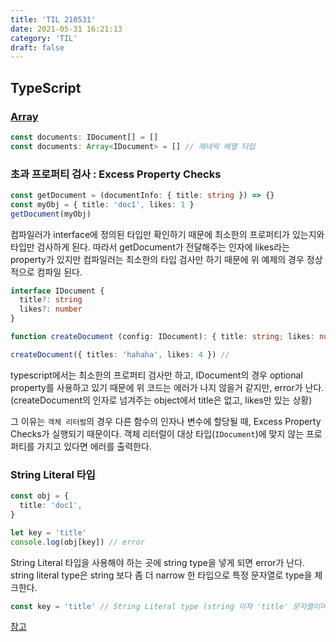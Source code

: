 ```yaml
---
title: 'TIL 210531'
date: 2021-05-31 16:21:13
category: 'TIL'
draft: false
---
```


## TypeScript

### [Array](https://typescript-kr.github.io/pages/basic-types.html)

```ts
const documents: IDocument[] = []
const documents: Array<IDocument> = [] // 제네릭 배열 타입
```

### 초과 프로퍼티 검사 : Excess Property Checks

```ts
const getDocument = (documentInfo: { title: string }) => {}
const myObj = { title: 'doc1', likes: 1 }
getDocument(myObj)
```

컴파일러가 interface에 정의된 타입만 확인하기 때문에 최소한의 프로퍼티가 있는지와 타입만 검사하게 된다. 따라서 getDocument가 전달해주는 인자에 likes라는 property가 있지만 컴파일러는 최소한의 타입 검사만 하기 때문에 위 예제의 경우 정상적으로 컴파일 된다.

```ts
interface IDocument {
  title?: string
  likes?: number
}

function createDocument (config: IDocument): { title: string; likes: number } {}

createDocument({ titles: 'hahaha', likes: 4 }) //
```

typescript에서는 최소한의 프로퍼티 검사만 하고, IDocument의 경우 optional property를 사용하고 있기 때문에 위 코드는 에러가 나지 않을거 같지만, error가 난다. (createDocument의 인자로 넘겨주는 object에서 title은 없고, likes만 있는 상황)

그 이유는 `객체 리터럴`의 경우 다른 함수의 인자나 변수에 할당될 때, Excess Property Checks가 실행되기 때문이다. 객체 리터럴이 대상 타입(`IDocument`)에 맞지 않는 프로퍼티를 가지고 있다면 에러를 출력한다.

### String Literal 타입

```ts
const obj = {
  title: 'doc1',
}

let key = 'title'
console.log(obj[key]) // error
```

String Literal 타입을 사용해야 하는 곳에 string type을 넣게 되면 error가 난다. string literal type은 string 보다 좀 더 narrow 한 타입으로 특정 문자열로 type을 체크한다.

```ts
const key = 'title' // String Literal type (string 이자 'title' 문자열이여야만 함)
```

[참고](https://soopdop.github.io/2020/12/01/index-signatures-in-typescript/#string%EA%B3%BC%EB%8A%94-%EB%8B%A4%EB%A5%B8-string-literal)
